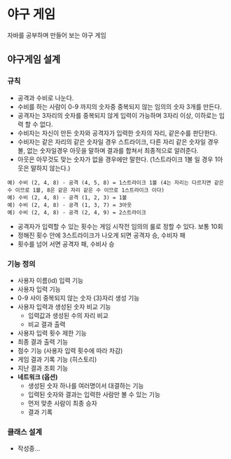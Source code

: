 # 야구 게임
자바를 공부하며 만들어 보는 야구 게임

## 야구게임 설계

### 규칙

* 공격과 수비로 나눈다.
* 수비를 하는 사람이 0-9 까지의 숫자중 중복되지 않는 임의의 숫자 3개를 만든다.
* 공격자는 3자리의 숫자를 중복되지 않게 입력이 가능하며 3자리 이상, 이하로는 입력 할 수 없다.
* 수비자는 자신이 만든 숫자와 공격자가 입력한 숫자의 자리, 같은수를 판단한다.
* 수비자는 같은 자리의 같은 숫자일 경우 스트라이크, 다른 자리 같은 숫자일 경우 볼, 없는 숫자일경우 아웃을 말하며 결과를 합쳐서 최종적으로 알려준다.
* 아웃은 아무것도 맞는 숫자가 없을 경우에만 말한다. (1스트라이크 1볼 일 경우 1아웃은 말하지 않는다.)

```
예) 수비 (2, 4, 8) - 공격 (4, 5, 8) = 1스트라이크 1볼 (4는 자리는 다르지면 같은 수 이므로 1볼, 8은 같은 자리 같은 수 이므로 1스트라이크 이다)
예) 수비 (2, 4, 8) - 공격 (1, 2, 3) = 1볼
예) 수비 (2, 4, 8) - 공격 (1, 3, 7) = 3아웃
예) 수비 (2, 4, 8) - 공격 (2, 4, 9) = 2스트라이크
```

* 공격자가 입력할 수 있는 횟수는 게임 시작전 임의의 룰로 정할 수 있다. 보통 10회
* 정해진 횟수 안에 3스트라이크가 나오게 되면 공격자 승, 수비자 패
* 횟수를 넘어 서면 공격자 패, 수비사 승

### 기능 정의

* 사용자 이름(id) 입력 기능
* 사용자 입력 기능
* 0-9 사이 중복되지 않는 숫자 {3}자리 생성 기능
* 사용자 입력과 생성된 숫자 비교 기능
  * 입력값과 생성된 수의 자리 비교
  * 비교 결과 출력
* 사용자 입력 횟수 제한 기능
* 최종 결과 출력 기능
* 점수 기능 (사용자 입력 횟수에 따라 차감)
* 게임 결과 기록 기능 (히스토리)
* 지난 결과 조회 기능
* **네트워크 (옵션)**
  * 생성된 숫자 하나를 여러명이서 대결하는 기능
  * 입력된 숫자와 결과는 입력한 사람만 볼 수 있는 기능
  * 먼저 맞춘 사람이 최종 승자
  * 결과 기록

### 클래스 설계
* 작성중...
